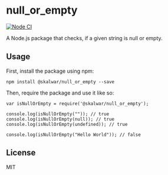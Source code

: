# null_or_empty

[![Node CI](https://github.com/kcvijay/cicd_null_or_empty/actions/workflows/whatever.yml/badge.svg)](https://github.com/kcvijay/cidd_null_or_empty/actions/workflows/whatever.yml)

A Node.js package that checks, if a given string is null or empty.

## Usage

First, install the package using npm:

    npm install @skalwar/null_or_empty --save

Then, require the package and use it like so:

    var isNullOrEmpty = require('@skalwar/null_or_empty');

    console.log(isNullOrEmpty("")); // true
    console.log(isNullOrEmpty(null)); // true
    console.log(isNullOrEmpty(undefined)); // true

    console.log(isNullOrEmpty("Hello World")); // false

## License

MIT
